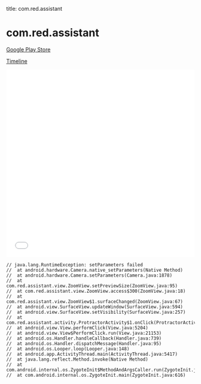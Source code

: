 title: com.red.assistant

# com.red.assistant

[Google Play Store](https://play.google.com/store/apps/details?id=com.red.assistant)

[Timeline](./vis-timeline.html)

<iframe src="./vis-timeline.html" width="100%" height="500px" style="border:none;"></iframe>

```
// java.lang.RuntimeException: setParameters failed
// 	at android.hardware.Camera.native_setParameters(Native Method)
// 	at android.hardware.Camera.setParameters(Camera.java:1878)
// 	at com.red.assistant.view.ZoomView.setPreviewSize(ZoomView.java:95)
// 	at com.red.assistant.view.ZoomView.access$300(ZoomView.java:18)
// 	at com.red.assistant.view.ZoomView$1.surfaceChanged(ZoomView.java:67)
// 	at android.view.SurfaceView.updateWindow(SurfaceView.java:594)
// 	at android.view.SurfaceView.setVisibility(SurfaceView.java:257)
// 	at com.red.assistant.activity.ProtractorActivity$1.onClick(ProtractorActivity.java:36)
// 	at android.view.View.performClick(View.java:5204)
// 	at android.view.View$PerformClick.run(View.java:21153)
// 	at android.os.Handler.handleCallback(Handler.java:739)
// 	at android.os.Handler.dispatchMessage(Handler.java:95)
// 	at android.os.Looper.loop(Looper.java:148)
// 	at android.app.ActivityThread.main(ActivityThread.java:5417)
// 	at java.lang.reflect.Method.invoke(Native Method)
// 	at com.android.internal.os.ZygoteInit$MethodAndArgsCaller.run(ZygoteInit.java:726)
// 	at com.android.internal.os.ZygoteInit.main(ZygoteInit.java:616)

```



